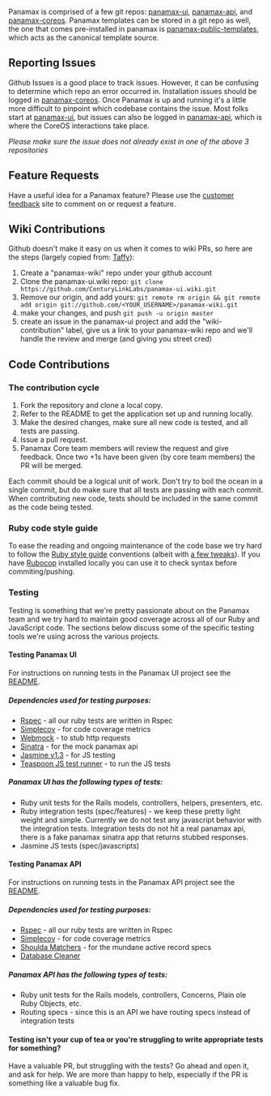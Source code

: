 Panamax is comprised of a few git repos: [panamax-ui](https://github.com/CenturyLinkLabs/panamax-ui), [panamax-api](https://github.com/CenturyLinkLabs/panamax-api), and [panamax-coreos](https://github.com/CenturyLinkLabs/panamax-coreos). 
Panamax templates can be stored in a git repo as well, the one that comes pre-installed in panamax is [panamax-public-templates](https://github.com/CenturyLinkLabs/panamax-public-template), which acts as the canonical template source.

## Reporting Issues

Github Issues is a good place to track issues. However, it can be confusing to determine which repo an error occurred in. Installation issues should be logged in [panamax-coreos](https://github.com/CenturyLinkLabs/panamax-coreos/issues). Once Panamax is up and running it's a little more difficult to pinpoint which codebase contains the issue. Most folks start at [panamax-ui](https://github.com/CenturyLinkLabs/panamax-ui/issues), but issues can also be logged in [panamax-api](https://github.com/CenturyLinkLabs/panamax-api/issues), which is where the CoreOS interactions take place.

*Please make sure the issue does not already exist in one of the above 3 repositories*

## Feature Requests

Have a useful idea for a Panamax feature? Please use the [customer feedback](http://feedback.panamax.io/) site to comment on or request a feature.

## Wiki Contributions

Github doesn't make it easy on us when it comes to wiki PRs, so here are the steps (largely copied from: [Taffy](http://fusiongrokker.com/post/how-you-can-contribute-to-taffy-documentation)):

1. Create a "panamax-wiki" repo under your github account
2. Clone the panamax-ui.wiki repo: ```git clone https://github.com/CenturyLinkLabs/panamax-ui.wiki.git```
3. Remove our origin, and add yours: ```git remote rm origin && git remote add origin git://github.com/<YOUR_USERNAME>/panamax-wiki.git```
4. make your changes, and push ```git push -u origin master```
5. create an issue in the panamax-ui project and add the "wiki-contribution" label, give us a link to your panamax-wiki repo and we'll handle the review and merge (and giving you street cred)

## Code Contributions

### The contribution cycle

1. Fork the repository and clone a local copy.
2. Refer to the README to get the application set up and running locally.
3. Make the desired changes, make sure all new code is tested, and all tests are passing.
4. Issue a pull request.
5. Panamax Core team members will review the request and give feedback. Once two +1s have been given (by core team members) the PR will be merged.

Each commit should be a logical unit of work. Don't try to boil the ocean in a single commit, but do make sure that all tests are passing with each commit. When contributing new code, tests should be included in the same commit as the code being tested.

### Ruby code style guide

To ease the reading and ongoing maintenance of the code base we try hard to follow the [Ruby style guide](
https://github.com/bbatsov/ruby-style-guide) conventions (albeit with [a few tweaks](https://github.com/CenturyLinkLabs/panamax-api/blob/master/.hound.yml)). If you have [Rubocop](https://github.com/bbatsov/rubocop) installed locally you can use it to check syntax before commiting/pushing.


### Testing

Testing is something that we're pretty passionate about on the Panamax team and we try hard to maintain good coverage across all of our Ruby and JavaScript code. The sections below discuss some of the specific testing tools we're using across the various projects.

#### Testing Panamax UI

For instructions on running tests in the Panamax UI project see the [README](https://github.com/CenturyLinkLabs/panamax-ui#running-tests-etc).

##### Dependencies used for testing purposes:
* [Rspec](http://rspec.info/) - all our ruby tests are written in Rspec
* [Simplecov](https://github.com/colszowka/simplecov) - for code coverage metrics
* [Webmock](https://github.com/bblimke/webmock) - to stub http requests
* [Sinatra](http://www.sinatrarb.com) - for the mock panamax api
* [Jasmine v1.3](http://jasmine.github.io/1.3/introduction.html) - for JS testing
* [Teaspoon JS test runner](https://github.com/modeset/teaspoon) - to run the JS tests

##### Panamax UI has the following types of tests:
* Ruby unit tests for the Rails models, controllers, helpers, presenters, etc.
* Ruby integration tests (spec/features) - we keep these pretty light weight and simple. Currently we do not test any javascript behavior with the integration tests. Integration tests do not hit a real panamax api, there is a fake panamax sinatra app that returns stubbed responses.
* Jasmine JS tests (spec/javascripts)

#### Testing Panamax API

For instructions on running tests in the Panamax API project see the [README](https://github.com/CenturyLinkLabs/panamax-api/blob/master/README.md#run-the-automated-tests).

##### Dependencies used for testing purposes:
* [Rspec](http://rspec.info/) - all our ruby tests are written in Rspec
* [Simplecov](https://github.com/colszowka/simplecov) - for code coverage metrics
* [Shoulda Matchers](https://github.com/thoughtbot/shoulda) - for the mundane active record specs
* [Database Cleaner](https://github.com/DatabaseCleaner/database_cleaner)

##### Panamax API has the following types of tests:
* Ruby unit tests for the Rails models, controllers, Concerns, Plain ole Ruby Objects, etc.
* Routing specs - since this is an API we have routing specs instead of integration tests


#### Testing isn't your cup of tea or you're struggling to write appropriate tests for something?

Have a valuable PR, but struggling with the tests? Go ahead and open it, and ask for help. We are more than happy to help, especially if the PR is something like a valuable bug fix.
